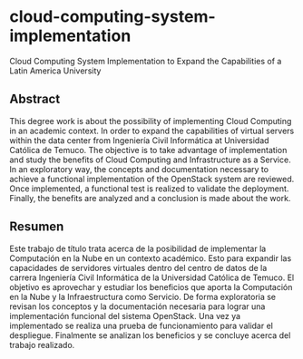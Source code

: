 # cloud-computing-system-implementation
Cloud Computing System Implementation to Expand the Capabilities of a Latin America University

## Abstract
This degree work is about the possibility of implementing Cloud Computing in an academic context. In order to expand the capabilities of virtual servers within the data center from Ingeniería Civil Informática at Universidad Católica de Temuco. The objective is to take advantage of implementation and study the benefits of Cloud Computing and Infrastructure as a Service. In an exploratory way, the concepts and documentation necessary to achieve a functional implementation of the OpenStack system are reviewed. Once implemented, a functional test is realized to validate the deployment. Finally, the benefits are analyzed and a conclusion is made about the work.


## Resumen

Este trabajo de título trata acerca de la posibilidad de implementar la Computación en la Nube en un contexto académico. Esto para expandir las capacidades de servidores virtuales dentro del centro de datos  de la carrera Ingeniería Civil Informática de la Universidad Católica de Temuco.  El objetivo es aprovechar y estudiar los beneficios que aporta la Computación en la Nube y la Infraestructura como Servicio. De forma exploratoria se revisan los conceptos y la documentación necesaria para lograr una implementación funcional del sistema OpenStack. Una vez ya implementado se realiza una prueba de funcionamiento para validar el despliegue. Finalmente se analizan los beneficios y se concluye acerca del trabajo realizado.
